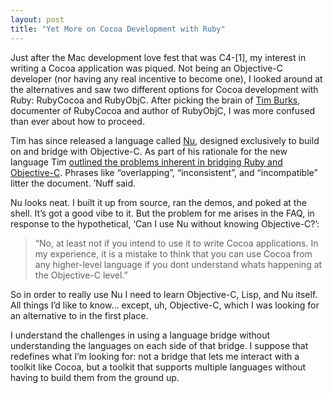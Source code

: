 ```yaml
---
layout: post
title: "Yet More on Cocoa Development with Ruby"
---
```





Just after the Mac development love fest that was C4-[1], my interest in writing a Cocoa application was piqued. Not being an Objective-C developer (nor having any real incentive to become one), I looked around at the alternatives and saw two different options for Cocoa development with Ruby: RubyCocoa and RubyObjC. After picking the brain of [Tim Burks](http://www.neontology.com/), documenter of RubyCocoa and author of RubyObjC, I was more confused than ever about how to proceed.

Tim has since released a language called [Nu](http://programming.nu/), designed exclusively to build on and bridge with Objective-C. As part of his rationale for the new language Tim [outlined the problems inherent in bridging Ruby and Objective-C](http://programming.nu/rubycocoa-and-rubyobjc). Phrases like “overlapping”, “inconsistent”, and “incompatible” litter the document. ’Nuff said.

Nu looks neat. I built it up from source, ran the demos, and poked at the shell. It’s got a good vibe to it. But the problem for me arises in the FAQ, in response to the hypothetical, ‘Can I use Nu without knowing Objective-C?’:

> “No, at least not if you intend to use it to write Cocoa applications. In my experience, it is a mistake to think that you can use Cocoa from any higher-level language if you dont understand whats happening at the Objective-C level.”

So in order to really use Nu I need to learn Objective-C, Lisp, and Nu itself. All things I’d like to know… except, uh, Objective-C, which I was looking for an alternative to in the first place.

I understand the challenges in using a language bridge without understanding the languages on each side of that bridge. I suppose that redefines what I’m looking for: not a bridge that lets me interact with a toolkit like Cocoa, but a toolkit that supports multiple languages without having to build them from the ground up.
